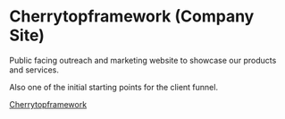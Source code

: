 # Cherrytopframework (Company Site)

Public facing outreach and marketing website to showcase our products and services.

Also one of the initial starting points for the client funnel.

[Cherrytopframework](https://company.cherrytopframework.pro)
